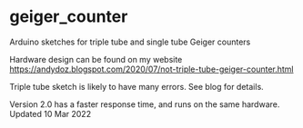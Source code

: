 # geiger_counter
Arduino sketches for triple tube and single tube Geiger counters

Hardware design can be found on my website https://andydoz.blogspot.com/2020/07/not-triple-tube-geiger-counter.html

Triple tube sketch is likely to have many errors. See blog for details.


Version 2.0 has a faster response time, and runs on the same hardware. Updated 10 Mar 2022

